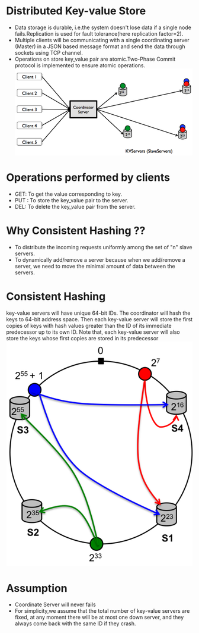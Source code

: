 Distributed Key-value Store
===

* Data storage is durable, i.e.the system doesn't lose data if a single node fails.Replication is used for fault tolerance(here replication factor=2).
* Multiple clients will be communicating with a single coordinating server (Master) in a JSON based message format and send the data through sockets using TCP channel.
* Operations on store key_value pair are atomic.Two-Phase Commit protocol is implemented to ensure atomic operations.
 ![proj4](proj4-overview.png)
 
 Operations performed by clients
 =====
 * GET: To get the value corresponding to key.
 * PUT : To store the key_value pair to the server.
 * DEL: To delete the key_value pair from the server.
 
 
 Why Consistent Hashing ??
 ====
 * To distribute the incoming requests uniformly among the set of "n" slave servers.
 * To dynamically add/remove a server because when we add/remove a server, we need to move the minimal amount of data between the servers.

Consistent Hashing
====
key-value servers will have unique 64-bit IDs. The coordinator will hash the keys to 64-bit address space. Then each key-value server will store the first copies of keys with hash values greater than the ID of its immediate predecessor up to its own ID. Note that, each key-value server will also store the keys whose first copies are stored in its predecessor
 ![consistent-hashing](consistent-hashing.png)                                  
   
Assumption
=====
* Coordinate Server will never fails
* For simplicity,we assume that the total number of key-value servers are fixed, at any moment there will be at most one down server, and they always come back with the same ID if they crash.
